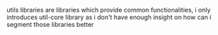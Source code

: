 utils libraries are libraries which provide common functionalities, i only introduces util-core library as i don't have enough insight on how can i segment those libraries better 
